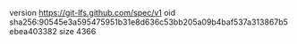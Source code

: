 version https://git-lfs.github.com/spec/v1
oid sha256:90545e3a595475951b31e8d636c53bb205a09b4baf537a313867b5ebea403382
size 4366
